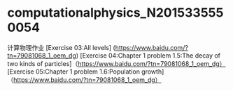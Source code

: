 # computationalphysics_N2015335550054
计算物理作业
[Exercise 03:All levels] (https://www.baidu.com/?tn=79081068_1_oem_dg) 
[Exercise 04:Chapter 1 problem 1.5:The decay of two kinds of particles]（https://www.baidu.com/?tn=79081068_1_oem_dg）
[Exercise 05:Chapter 1 problem 1.6:Population growth] （https://www.baidu.com/?tn=79081068_1_oem_dg）
